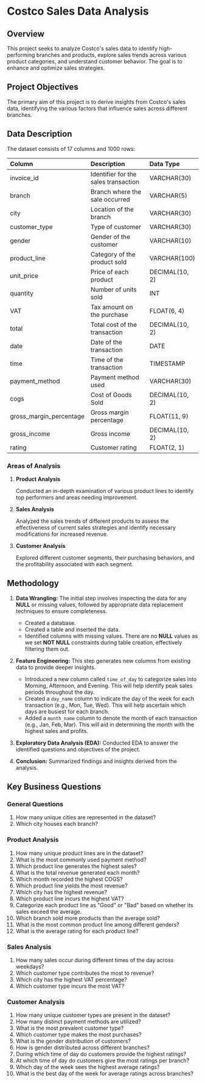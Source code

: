 # Costco Sales Data Analysis

## Overview

This project seeks to analyze Costco's sales data to identify high-performing branches and products, explore sales trends across various product categories, and understand customer behavior. The goal is to enhance and optimize sales strategies.

## Project Objectives

The primary aim of this project is to derive insights from Costco's sales data, identifying the various factors that influence sales across different branches.

## Data Description

The dataset consists of 17 columns and 1000 rows:

| Column                  | Description                             | Data Type      |
| :---------------------- | :-------------------------------------- | :------------- |
| invoice_id              | Identifier for the sales transaction    | VARCHAR(30)    |
| branch                  | Branch where the sale occurred          | VARCHAR(5)     |
| city                    | Location of the branch                  | VARCHAR(30)    |
| customer_type           | Type of customer                        | VARCHAR(30)    |
| gender                  | Gender of the customer                  | VARCHAR(10)    |
| product_line            | Category of the product sold            | VARCHAR(100)   |
| unit_price              | Price of each product                   | DECIMAL(10, 2) |
| quantity                | Number of units sold                    | INT            |
| VAT                     | Tax amount on the purchase              | FLOAT(6, 4)    |
| total                   | Total cost of the transaction           | DECIMAL(10, 2) |
| date                    | Date of the transaction                 | DATE           |
| time                    | Time of the transaction                 | TIMESTAMP      |
| payment_method          | Payment method used                     | VARCHAR(30)    |
| cogs                    | Cost of Goods Sold                      | DECIMAL(10, 2) |
| gross_margin_percentage  | Gross margin percentage                 | FLOAT(11, 9)   |
| gross_income            | Gross income                            | DECIMAL(10, 2) |
| rating                  | Customer rating                         | FLOAT(2, 1)    |

### Areas of Analysis

1. **Product Analysis**

   Conducted an in-depth examination of various product lines to identify top performers and areas needing improvement.

2. **Sales Analysis**

   Analyzed the sales trends of different products to assess the effectiveness of current sales strategies and identify necessary modifications for increased revenue.

3. **Customer Analysis**

   Explored different customer segments, their purchasing behaviors, and the profitability associated with each segment.

## Methodology

1. **Data Wrangling:** The initial step involves inspecting the data for any **NULL** or missing values, followed by appropriate data replacement techniques to ensure completeness.

   - Created a database.
   - Created a table and inserted the data.
   - Identified columns with missing values. There are no **NULL** values as we set **NOT NULL** constraints during table creation, effectively filtering them out.

2. **Feature Engineering:** This step generates new columns from existing data to provide deeper insights.

   - Introduced a new column called `time_of_day` to categorize sales into Morning, Afternoon, and Evening. This will help identify peak sales periods throughout the day.
   - Created a `day_name` column to indicate the day of the week for each transaction (e.g., Mon, Tue, Wed). This will help ascertain which days are busiest for each branch.
   - Added a `month_name` column to denote the month of each transaction (e.g., Jan, Feb, Mar). This will aid in determining the month with the highest sales and profits.

3. **Exploratory Data Analysis (EDA):** Conducted EDA to answer the identified questions and objectives of the project.

4. **Conclusion:** Summarized findings and insights derived from the analysis.

## Key Business Questions

### General Questions

1. How many unique cities are represented in the dataset?
2. Which city houses each branch?

### Product Analysis

1. How many unique product lines are in the dataset?
2. What is the most commonly used payment method?
3. Which product line generates the highest sales?
4. What is the total revenue generated each month?
5. Which month recorded the highest COGS?
6. Which product line yields the most revenue?
7. Which city has the highest revenue?
8. Which product line incurs the highest VAT?
9. Categorize each product line as "Good" or "Bad" based on whether its sales exceed the average.
10. Which branch sold more products than the average sold?
11. What is the most common product line among different genders?
12. What is the average rating for each product line?

### Sales Analysis

1. How many sales occur during different times of the day across weekdays?
2. Which customer type contributes the most to revenue?
3. Which city has the highest VAT percentage?
4. Which customer type incurs the most VAT?

### Customer Analysis

1. How many unique customer types are present in the dataset?
2. How many distinct payment methods are utilized?
3. What is the most prevalent customer type?
4. Which customer type makes the most purchases?
5. What is the gender distribution of customers?
6. How is gender distributed across different branches?
7. During which time of day do customers provide the highest ratings?
8. At which time of day do customers give the most ratings per branch?
9. Which day of the week sees the highest average ratings?
10. What is the best day of the week for average ratings across branches?
